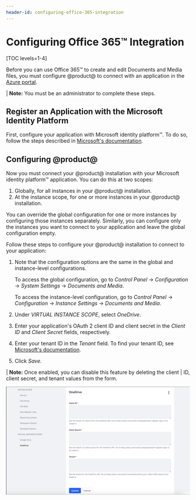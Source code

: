 ```yaml
---
header-id: configuring-office-365-integration
---
```


# Configuring Office 365™ Integration

[TOC levels=1-4]

Before you can use Office 365&trade; to create and edit Documents and Media 
files, you must configure @product@ to connect with an application in the 
[Azure portal](https://portal.azure.com/). 

| **Note:** You must be an administrator to complete these steps. 

## Register an Application with the Microsoft Identity Platform

First, configure your application with Microsoft identity platform&trade;. To do 
so, follow the steps described in 
[Microsoft's documentation](https://docs.microsoft.com/en-gb/graph/auth-register-app-v2). 

## Configuring @product@

Now you must connect your @product@ installation with your Microsoft identity 
platform&trade; application. You can do this at two scopes: 

1.  Globally, for all instances in your @product@ installation.
2.  At the instance scope, for one or more instances in your @product@ 
    installation. 

You can override the global configuration for one or more instances by 
configuring those instances separately. Similarly, you can configure only the 
instances you want to connect to your application and leave the global 
configuration empty. 

Follow these steps to configure your @product@ installation to connect to your 
application: 

1.  Note that the configuration options are the same in the global and 
    instance-level configurations. 

    To access the global configuration, go to *Control Panel* &rarr; 
    *Configuration* &rarr; *System Settings* &rarr; *Documents and Media*. 

    To access the instance-level configuration, go to *Control Panel* &rarr; 
    *Configuration* &rarr; *Instance Settings* &rarr; *Documents and Media*. 

2.  Under *VIRTUAL INSTANCE SCOPE*, select *OneDrive*. 

3.  Enter your application's OAuth 2 client ID and client secret in the 
    *Client ID* and *Client Secret* fields, respectively. 

4.  Enter your tenant ID in the *Tenant* field. To find your tenant ID, see 
    [Microsoft's documentation](https://docs.microsoft.com/onedrive/find-your-office-365-tenant-id). 

4.  Click *Save*. 

| **Note:** Once enabled, you can disable this feature by deleting the client 
| ID, client secret, and tenant values from the form. 

![Figure 1: Enter your application's client ID, client secret, and tenant.](../../../../images/onedrive-system-settings.png)
